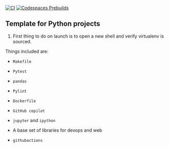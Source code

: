 [![CI](https://github.com/nogibjj/assimilate-python/actions/workflows/cicd.yml/badge.svg)](https://github.com/nogibjj/assimilate-python/actions/workflows/cicd.yml)
[![Codespaces Prebuilds](https://github.com/nogibjj/assimilate-python/actions/workflows/codespaces/create_codespaces_prebuilds/badge.svg)](https://github.com/nogibjj/assimilate-python/actions/workflows/codespaces/create_codespaces_prebuilds)

## Template for Python projects 

1. First thing to do on launch is to open a new shell and verify virtualenv is sourced.

Things included are:

* `Makefile`

* `Pytest`

* `pandas`

* `Pylint`

* `Dockerfile`

* `GitHub copilot`

* `jupyter` and `ipython` 

* A base set of libraries for devops and web

* `githubactions` 

